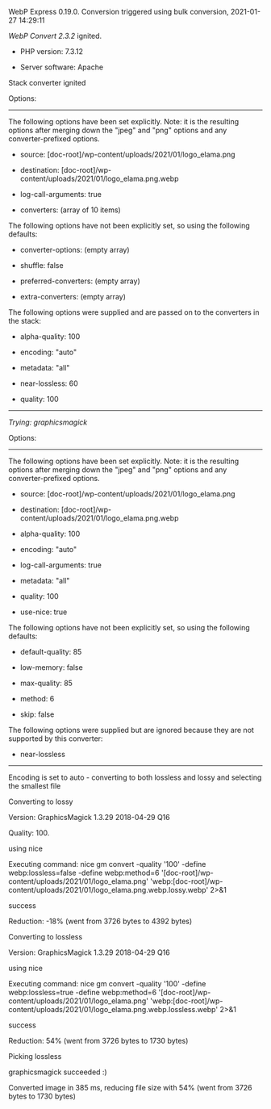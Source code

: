 WebP Express 0.19.0. Conversion triggered using bulk conversion, 2021-01-27 14:29:11

*WebP Convert 2.3.2*  ignited.
- PHP version: 7.3.12
- Server software: Apache

Stack converter ignited

Options:
------------
The following options have been set explicitly. Note: it is the resulting options after merging down the "jpeg" and "png" options and any converter-prefixed options.
- source: [doc-root]/wp-content/uploads/2021/01/logo_elama.png
- destination: [doc-root]/wp-content/uploads/2021/01/logo_elama.png.webp
- log-call-arguments: true
- converters: (array of 10 items)

The following options have not been explicitly set, so using the following defaults:
- converter-options: (empty array)
- shuffle: false
- preferred-converters: (empty array)
- extra-converters: (empty array)

The following options were supplied and are passed on to the converters in the stack:
- alpha-quality: 100
- encoding: "auto"
- metadata: "all"
- near-lossless: 60
- quality: 100
------------


*Trying: graphicsmagick* 

Options:
------------
The following options have been set explicitly. Note: it is the resulting options after merging down the "jpeg" and "png" options and any converter-prefixed options.
- source: [doc-root]/wp-content/uploads/2021/01/logo_elama.png
- destination: [doc-root]/wp-content/uploads/2021/01/logo_elama.png.webp
- alpha-quality: 100
- encoding: "auto"
- log-call-arguments: true
- metadata: "all"
- quality: 100
- use-nice: true

The following options have not been explicitly set, so using the following defaults:
- default-quality: 85
- low-memory: false
- max-quality: 85
- method: 6
- skip: false

The following options were supplied but are ignored because they are not supported by this converter:
- near-lossless
------------

Encoding is set to auto - converting to both lossless and lossy and selecting the smallest file

Converting to lossy
Version: GraphicsMagick 1.3.29 2018-04-29 Q16 
Quality: 100. 
using nice
Executing command: nice gm convert -quality '100' -define webp:lossless=false -define webp:method=6 '[doc-root]/wp-content/uploads/2021/01/logo_elama.png' 'webp:[doc-root]/wp-content/uploads/2021/01/logo_elama.png.webp.lossy.webp' 2>&1
success
Reduction: -18% (went from 3726 bytes to 4392 bytes)

Converting to lossless
Version: GraphicsMagick 1.3.29 2018-04-29 Q16 
using nice
Executing command: nice gm convert -quality '100' -define webp:lossless=true -define webp:method=6 '[doc-root]/wp-content/uploads/2021/01/logo_elama.png' 'webp:[doc-root]/wp-content/uploads/2021/01/logo_elama.png.webp.lossless.webp' 2>&1
success
Reduction: 54% (went from 3726 bytes to 1730 bytes)

Picking lossless
graphicsmagick succeeded :)

Converted image in 385 ms, reducing file size with 54% (went from 3726 bytes to 1730 bytes)
